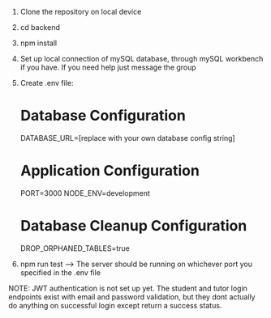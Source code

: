 1) Clone the repository on local device
2) cd backend
3) npm install
4) Set up local connection of mySQL database, through mySQL workbench if you have. If you need help just message the group
  
6) Create .env file:
    # Database Configuration
    DATABASE_URL=[replace with your own database config string]

    # Application Configuration
    PORT=3000
    NODE_ENV=development
    
    # Database Cleanup Configuration
    DROP_ORPHANED_TABLES=true

7) npm run test --> The server should be running on whichever port you specified in the .env file

NOTE: JWT authentication is not set up yet. The student and tutor login endpoints exist with email and password validation, but they dont actually do anything on successful login except return a success status.
